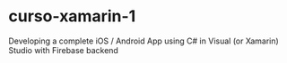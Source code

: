 # curso-xamarin-1
Developing a complete iOS / Android App using C# in Visual (or Xamarin) Studio with Firebase backend
